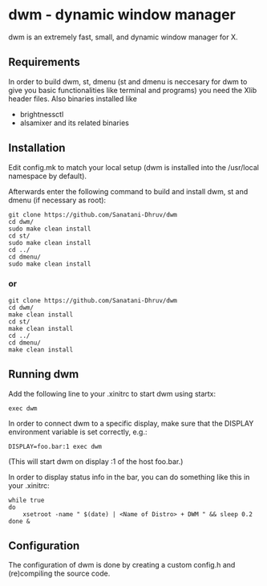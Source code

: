 dwm - dynamic window manager
============================
dwm is an extremely fast, small, and dynamic window manager for X.


Requirements
------------
In order to build dwm, st, dmenu (st and dmenu is neccesary for dwm to give you basic functionalities like terminal and programs) you need the Xlib header files.
Also binaries installed like
- brightnessctl
- alsamixer and its related binaries

Installation
------------
Edit config.mk to match your local setup (dwm is installed into
the /usr/local namespace by default).

Afterwards enter the following command to build and install dwm, st and dmenu (if
necessary as root):

```
git clone https://github.com/Sanatani-Dhruv/dwm
cd dwm/
sudo make clean install
cd st/
sudo make clean install
cd ../
cd dmenu/
sudo make clean install
```

### or

```
git clone https://github.com/Sanatani-Dhruv/dwm
cd dwm/
make clean install
cd st/
make clean install
cd ../
cd dmenu/
make clean install
```
Running dwm
-----------
Add the following line to your .xinitrc to start dwm using startx:

    exec dwm

In order to connect dwm to a specific display, make sure that
the DISPLAY environment variable is set correctly, e.g.:

    DISPLAY=foo.bar:1 exec dwm

(This will start dwm on display :1 of the host foo.bar.)

In order to display status info in the bar, you can do something
like this in your .xinitrc:

```
while true
do
    xsetroot -name " $(date) | <Name of Distro> + DWM " && sleep 0.2
done &
```



Configuration
-------------
The configuration of dwm is done by creating a custom config.h
and (re)compiling the source code.
